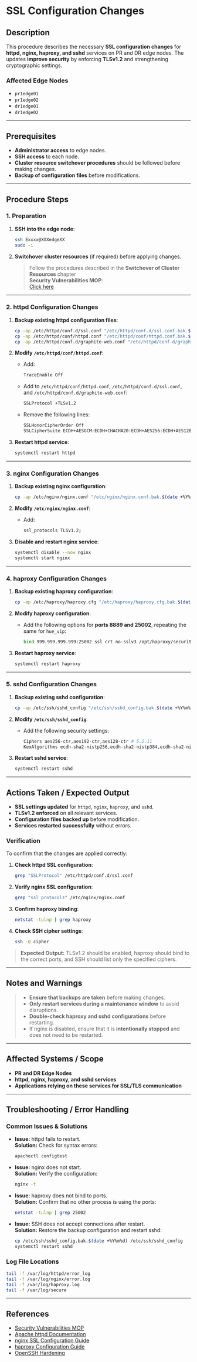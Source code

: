 # SSL Configuration Changes

## Description
This procedure describes the necessary **SSL configuration changes** for **httpd, nginx, haproxy, and sshd** services on PR and DR edge nodes. The updates **improve security** by enforcing **TLSv1.2** and strengthening cryptographic settings.

### **Affected Edge Nodes**
- `pr1edge01`
- `pr1edge02`
- `dr1edge01`
- `dr1edge02`

---

## Prerequisites
- **Administrator access** to edge nodes.
- **SSH access** to each node.
- **Cluster resource switchover procedures** should be followed before making changes.
- **Backup of configuration files** before modifications.

---

## Procedure Steps

### **1. Preparation**
1. **SSH into the edge node**:
   ```bash
   ssh Exxxx@XXXedgeXX
   sudo -i
   ```

2. **Switchover cluster resources** (if required) before applying changes.
   > Follow the procedures described in the **Switchover of Cluster Resources** chapter  
   > **Security Vulnerabilities MOP**:  
   > [Click here](https://metis.ghi.com/obss/oss/sysadmin-group/mno/cloudera-cluster/-/blob/master/Documentation/MOP/21324_security_vulnerabilities_v3.docx)

---

### **2. httpd Configuration Changes**
1. **Backup existing httpd configuration files**:
   ```bash
   cp -ap /etc/httpd/conf.d/ssl.conf "/etc/httpd/conf.d/ssl.conf.bak.$(date +%Y%m%d)"
   cp -ap /etc/httpd/conf/httpd.conf "/etc/httpd/conf/httpd.conf.bak.$(date +%Y%m%d)"
   cp -ap /etc/httpd/conf.d/graphite-web.conf "/etc/httpd/conf.d/graphite-web.conf.bak.$(date +%Y%m%d)"
   ```

2. **Modify `/etc/httpd/conf/httpd.conf`**:
   - Add:
     ```bash
     TraceEnable Off
     ```
   - Add to `/etc/httpd/conf/httpd.conf`, `/etc/httpd/conf.d/ssl.conf`, and `/etc/httpd/conf.d/graphite-web.conf`:
     ```bash
     SSLProtocol +TLSv1.2
     ```
   - Remove the following lines:
     ```bash
     SSLHonorCipherOrder Off
     SSLCipherSuite ECDH+AESGCM:ECDH+CHACHA20:ECDH+AES256:ECDH+AES128:!aNULL:!SHA1:!AESCCM:!MD5:!3DES:!DES:!IDEA
     ```

3. **Restart httpd service**:
   ```bash
   systemctl restart httpd
   ```

---

### **3. nginx Configuration Changes**
1. **Backup existing nginx configuration**:
   ```bash
   cp -ap /etc/nginx/nginx.conf "/etc/nginx/nginx.conf.bak.$(date +%Y%m%d)"
   ```

2. **Modify `/etc/nginx/nginx.conf`**:
   - Add:
     ```bash
     ssl_protocols TLSv1.2;
     ```

3. **Disable and restart nginx service**:
   ```bash
   systemctl disable --now nginx
   systemctl start nginx
   ```

---

### **4. haproxy Configuration Changes**
1. **Backup existing haproxy configuration**:
   ```bash
   cp -ap /etc/haproxy/haproxy.cfg "/etc/haproxy/haproxy.cfg.bak.$(date +%Y%m%d)"
   ```

2. **Modify haproxy configuration**:
   - Add the following options for **ports 8889 and 25002**, repeating the same for `hue_vip`:
     ```bash
     bind 999.999.999.999:25002 ssl crt no-sslv3 /opt/haproxy/security/x509/node.haproxy.pem
     ```

3. **Restart haproxy service**:
   ```bash
   systemctl restart haproxy
   ```

---

### **5. sshd Configuration Changes**
1. **Backup existing sshd configuration**:
   ```bash
   cp -ap /etc/ssh/sshd_config "/etc/ssh/sshd_config.bak.$(date +%Y%m%d)"
   ```

2. **Modify `/etc/ssh/sshd_config`**:
   - Add the following security settings:
     ```bash
     Ciphers aes256-ctr,aes192-ctr,aes128-ctr # 5.2.11
     KexAlgorithms ecdh-sha2-nistp256,ecdh-sha2-nistp384,ecdh-sha2-nistp521,diffie-hellman-group14-sha1,diffie-hellman-group-exchange-sha256
     ```

3. **Restart sshd service**:
   ```bash
   systemctl restart sshd
   ```

---

## Actions Taken / Expected Output
- **SSL settings updated** for `httpd`, `nginx`, `haproxy`, and `sshd`.
- **TLSv1.2 enforced** on all relevant services.
- **Configuration files backed up** before modification.
- **Services restarted successfully** without errors.

### **Verification**
To confirm that the changes are applied correctly:

1. **Check httpd SSL configuration**:
   ```bash
   grep "SSLProtocol" /etc/httpd/conf.d/ssl.conf
   ```

2. **Verify nginx SSL configuration**:
   ```bash
   grep "ssl_protocols" /etc/nginx/nginx.conf
   ```

3. **Confirm haproxy binding**:
   ```bash
   netstat -tulnp | grep haproxy
   ```

4. **Check SSH cipher settings**:
   ```bash
   ssh -Q cipher
   ```

> **Expected Output:** TLSv1.2 should be enabled, haproxy should bind to the correct ports, and SSH should list only the specified ciphers.

---

## Notes and Warnings
> - **Ensure that backups are taken** before making changes.
> - **Only restart services during a maintenance window** to avoid disruptions.
> - **Double-check haproxy and sshd configurations** before restarting.
> - If nginx is disabled, ensure that it is **intentionally stopped** and does not need to be restarted.

---

## Affected Systems / Scope
- **PR and DR Edge Nodes**
- **httpd, nginx, haproxy, and sshd services**
- **Applications relying on these services for SSL/TLS communication**

---

## Troubleshooting / Error Handling

### **Common Issues & Solutions**
- **Issue:** httpd fails to restart.  
  **Solution:** Check for syntax errors:
  ```bash
  apachectl configtest
  ```

- **Issue:** nginx does not start.  
  **Solution:** Verify the configuration:
  ```bash
  nginx -t
  ```

- **Issue:** haproxy does not bind to ports.  
  **Solution:** Confirm that no other process is using the ports:
  ```bash
  netstat -tulnp | grep 25002
  ```

- **Issue:** SSH does not accept connections after restart.  
  **Solution:** Restore the backup configuration and restart sshd:
  ```bash
  cp /etc/ssh/sshd_config.bak.$(date +%Y%m%d) /etc/ssh/sshd_config
  systemctl restart sshd
  ```

### **Log File Locations**
```bash
tail -f /var/log/httpd/error_log
tail -f /var/log/nginx/error.log
tail -f /var/log/haproxy.log
tail -f /var/log/secure
```

---

## References
- [Security Vulnerabilities MOP](https://metis.ghi.com/obss/oss/sysadmin-group/mno/cloudera-cluster/-/blob/master/Documentation/MOP/21324_security_vulnerabilities_v3.docx)
- [Apache httpd Documentation](https://httpd.apache.org/docs/)
- [nginx SSL Configuration Guide](https://nginx.org/en/docs/)
- [haproxy Configuration Guide](http://www.haproxy.org/)
- [OpenSSH Hardening](https://www.ssh.com/academy/ssh/hardening)

